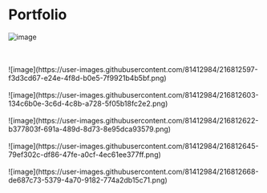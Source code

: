 # Portfolio


![image](https://user-images.githubusercontent.com/81412984/216812563-52e25c6d-4c8d-4c32-ade9-ac0be8585c1a.png)

<br/>
<br/>
![image](https://user-images.githubusercontent.com/81412984/216812597-f3d3cd67-e24e-4f8d-b0e5-7f9921b4b5bf.png)

<br/>
<br/>
![image](https://user-images.githubusercontent.com/81412984/216812603-134c6b0e-3c6d-4c8b-a728-5f05b18fc2e2.png)
<br/>
<br/>
![image](https://user-images.githubusercontent.com/81412984/216812622-b377803f-691a-489d-8d73-8e95dca93579.png)
<br/>
<br/>
![image](https://user-images.githubusercontent.com/81412984/216812645-79ef302c-df86-47fe-a0cf-4ec61ee377ff.png)
<br/>
<br/>
![image](https://user-images.githubusercontent.com/81412984/216812668-de687c73-5379-4a70-9182-774a2db15c71.png)
